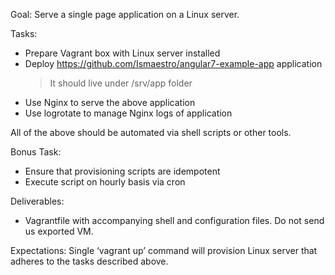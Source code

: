 Goal:
Serve a single page application on a Linux server.

Tasks:
- Prepare Vagrant box with Linux server installed
- Deploy https://github.com/Ismaestro/angular7-example-app application
    > It should live under /srv/app folder
- Use Nginx to serve the above application
- Use logrotate to manage Nginx logs of application

All of the above should be automated via shell scripts or other tools.

Bonus Task:
- Ensure that provisioning scripts are idempotent
- Execute script on hourly basis via cron

Deliverables:
- Vagrantfile with accompanying shell and configuration files. Do not send us exported VM.

Expectations:
Single ‘vagrant up’ command will provision Linux server that adheres to the tasks described above.
